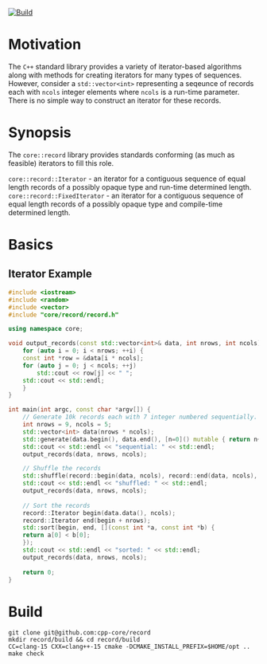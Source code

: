 [![Build](https://github.com/cpp-core/record/actions/workflows/build.yaml/badge.svg)](https://github.com/cpp-core/record/actions/workflows/build.yaml)

# Motivation
The `C++` standard library provides a variety of iterator-based
algorithms along with methods for creating iterators for many types of
sequences. However, consider a `std::vector<int>` representing a
seqeunce of records each with `ncols` integer elements where `ncols`
is a run-time parameter. There is no simple way to construct an
iterator for these records.

# Synopsis
The `core::record` library provides standards conforming (as much as
feasible) iterators to fill this role.

`core::record::Iterator` - an iterator for a contiguous sequence of
equal length records of a possibly opaque type and run-time determined
length.  
`core::record::FixedIterator` - an iterator for a contiguous
sequence of equal length records of a possibly opaque type and
compile-time determined length.

# Basics

## Iterator Example

```c++
#include <iostream>
#include <random>
#include <vector>
#include "core/record/record.h"

using namespace core;

void output_records(const std::vector<int>& data, int nrows, int ncols) {
    for (auto i = 0; i < nrows; ++i) {
	const int *row = &data[i * ncols];
	for (auto j = 0; j < ncols; ++j)
	    std::cout << row[j] << " ";
	std::cout << std::endl;
    }
}

int main(int argc, const char *argv[]) {
    // Generate 10k records each with 7 integer numbered sequentially.
    int nrows = 9, ncols = 5;
    std::vector<int> data(nrows * ncols);
    std::generate(data.begin(), data.end(), [n=0]() mutable { return n++; });
    std::cout << std::endl << "sequential: " << std::endl;
    output_records(data, nrows, ncols);

    // Shuffle the records
    std::shuffle(record::begin(data, ncols), record::end(data, ncols), std::mt19937_64{});
    std::cout << std::endl << "shuffled: " << std::endl;
    output_records(data, nrows, ncols);
    
    // Sort the records
    record::Iterator begin(data.data(), ncols);
    record::Iterator end(begin + nrows);
    std::sort(begin, end, [](const int *a, const int *b) {
	return a[0] < b[0];
    });
    std::cout << std::endl << "sorted: " << std::endl;
    output_records(data, nrows, ncols);
    
    return 0;
}
```

# Build

    git clone git@github.com:cpp-core/record
    mkdir record/build && cd record/build
    CC=clang-15 CXX=clang++-15 cmake -DCMAKE_INSTALL_PREFIX=$HOME/opt ..
    make check
